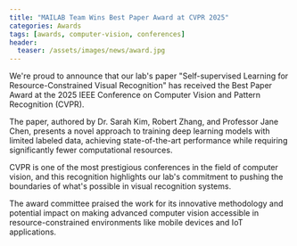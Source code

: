 ```yaml
---
title: "MAILAB Team Wins Best Paper Award at CVPR 2025"
categories: Awards
tags: [awards, computer-vision, conferences]
header:
  teaser: /assets/images/news/award.jpg
---
```


We're proud to announce that our lab's paper "Self-supervised Learning for Resource-Constrained Visual Recognition" has received the Best Paper Award at the 2025 IEEE Conference on Computer Vision and Pattern Recognition (CVPR).

The paper, authored by Dr. Sarah Kim, Robert Zhang, and Professor Jane Chen, presents a novel approach to training deep learning models with limited labeled data, achieving state-of-the-art performance while requiring significantly fewer computational resources.

CVPR is one of the most prestigious conferences in the field of computer vision, and this recognition highlights our lab's commitment to pushing the boundaries of what's possible in visual recognition systems.

The award committee praised the work for its innovative methodology and potential impact on making advanced computer vision accessible in resource-constrained environments like mobile devices and IoT applications.
